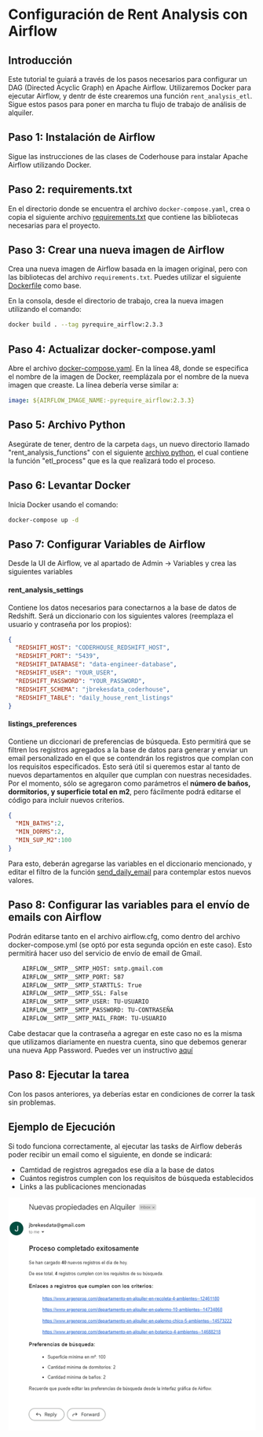 # Configuración de Rent Analysis con Airflow

## Introducción
Este tutorial te guiará a través de los pasos necesarios para configurar un DAG (Directed Acyclic Graph) en Apache Airflow. Utilizaremos Docker para ejecutar Airflow, y dentr de éste crearemos una función `rent_analysis_etl`. Sigue estos pasos para poner en marcha tu flujo de trabajo de análisis de alquiler.

## Paso 1: Instalación de Airflow
Sigue las instrucciones de las clases de Coderhouse para instalar Apache Airflow utilizando Docker. 

## Paso 2: requirements.txt
En el directorio donde se encuentra el archivo `docker-compose.yaml`, crea o copia el siguiente archivo [requirements.txt](https://github.com/jbrekes/data_engineer_coderhourse/blob/main/airflow_docker/requirements.txt) que contiene las bibliotecas necesarias para el proyecto.

## Paso 3: Crear una nueva imagen de Airflow
Crea una nueva imagen de Airflow basada en la imagen original, pero con las bibliotecas del archivo `requirements.txt`. Puedes utilizar el siguiente [Dockerfile](https://github.com/jbrekes/data_engineer_coderhourse/blob/main/airflow_docker/dockerfile) como base. 

En la consola, desde el directorio de trabajo, crea la nueva imagen utilizando el comando:
```bash
docker build . --tag pyrequire_airflow:2.3.3
```

## Paso 4: Actualizar docker-compose.yaml
Abre el archivo [docker-compose.yaml](https://github.com/jbrekes/data_engineer_coderhourse/blob/main/airflow_docker/docker-compose.yaml). En la línea 48, donde se especifica el nombre de la imagen de Docker, reemplázala por el nombre de la nueva imagen que creaste. La línea debería verse similar a:
```yaml
image: ${AIRFLOW_IMAGE_NAME:-pyrequire_airflow:2.3.3}
```

## Paso 5: Archivo Python
Asegúrate de tener, dentro de la carpeta `dags`, un nuevo directorio llamado "rent_analysis_functions" con el siguiente [archivo python](https://github.com/jbrekes/data_engineer_coderhourse/blob/main/airflow_docker/dags/rent_analysis_functions/functions.py), el cual contiene la función "etl_process" que es la que realizará todo el proceso.

## Paso 6: Levantar Docker
Inicia Docker usando el comando:
```bash
docker-compose up -d
```

## Paso 7: Configurar Variables de Airflow
Desde la UI de Airflow, ve al apartado de Admin -> Variables y crea las siguientes variables

#### rent_analysis_settings
Contiene los datos necesarios para conectarnos a la base de datos de Redshift. Será un diccionario con los siguientes valores (reemplaza el usuario y contraseña por los propios):
```json
{
  "REDSHIFT_HOST": "CODERHOUSE_REDSHIFT_HOST",
  "REDSHIFT_PORT": "5439",
  "REDSHIFT_DATABASE": "data-engineer-database",
  "REDSHIFT_USER": "YOUR_USER",
  "REDSHIFT_PASSWORD": "YOUR_PASSWORD",
  "REDSHIFT_SCHEMA": "jbrekesdata_coderhouse",
  "REDSHIFT_TABLE": "daily_house_rent_listings"
}
```

#### listings_preferences
Contiene un diccionari de preferencias de búsqueda. Esto permitirá que se filtren los registros agregados a la base de datos para generar y enviar un email personalizado en el que se contendrán los registros que complan con los requisitos especificados. Esto será útil si queremos estar al tanto de nuevos departamentos en alquiler que cumplan con nuestras necesidades. Por el momento, sólo se agregaron como parámetros el **número de baños, dormitorios, y superficie total en m2**, pero fácilmente podrá editarse el código para incluir nuevos criterios.

```json
{
  "MIN_BATHS":2,
  "MIN_DORMS":2,
  "MIN_SUP_M2":100
}
```

Para esto, deberán agregarse las variables en el diccionario mencionado, y editar el filtro de la función [send_daily_email](https://github.com/jbrekes/data_engineer_coderhourse/blob/main/airflow_docker/dags/rent_analysis_functions/functions.py) para contemplar estos nuevos valores.

## Paso 8: Configurar las variables para el envío de emails con Airflow
Podrán editarse tanto en el archivo airflow.cfg, como dentro del archivo docker-compose.yml (se optó por esta segunda opción en este caso). Esto permitirá hacer uso del servicio de envío de email de Gmail.

```bash
    AIRFLOW__SMTP__SMTP_HOST: smtp.gmail.com
    AIRFLOW__SMTP__SMTP_PORT: 587
    AIRFLOW__SMTP__SMTP_STARTTLS: True
    AIRFLOW__SMTP__SMTP_SSL: False
    AIRFLOW__SMTP__SMTP_USER: TU-USUARIO
    AIRFLOW__SMTP__SMTP_PASSWORD: TU-CONTRASEÑA
    AIRFLOW__SMTP__SMTP_MAIL_FROM: TU-USUARIO
```

Cabe destacar que la contraseña a agregar en este caso no es la misma que utilizamos diariamente en nuestra cuenta, sino que debemos generar una nueva App Password. Puedes ver un instructivo [aquí](https://knowledge.workspace.google.com/kb/how-to-generate-an-app-passwords-000009237?hl=es-419) 

## Paso 8: Ejecutar la tarea
Con los pasos anteriores, ya deberías estar en condiciones de correr la task sin problemas.

## Ejemplo de Ejecución
Si todo funciona correctamente, al ejecutar las tasks de Airflow deberás poder recibir un email como el siguiente, en donde se indicará:
* Camtidad de registros agregados ese día a la base de datos
* Cuántos registros cumplen con los requisitos de búsqueda establecidos
* Links a las publicaciones mencionadas

![Ejemplo Email Airflow](https://github.com/jbrekes/data_engineer_coderhourse/blob/main/Airflow%20Email%20Sample.png)

